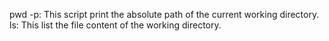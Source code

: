 pwd -p: This script print the absolute path of the current working directory.
ls: This list the file content of the working directory.
